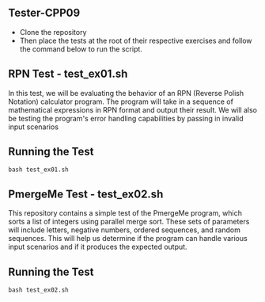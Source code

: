 ## Tester-CPP09
- Clone the repository
- Then place the tests at the root of their respective exercises and follow the command below to run the script.

## RPN Test - test_ex01.sh
In this test, we will be evaluating the behavior of an RPN (Reverse Polish Notation) calculator program. The program will take in a sequence of mathematical expressions in RPN format and output their result. We will also be testing the program's error handling capabilities by passing in invalid input scenarios

## Running the Test
``` 
bash test_ex01.sh
```

## PmergeMe Test - test_ex02.sh
This repository contains a simple test of the PmergeMe program, which sorts a list of integers using parallel merge sort.
These sets of parameters will include letters, negative numbers, ordered sequences, and random sequences. This will help us determine if the program can handle various input scenarios and if it produces the expected output.

## Running the Test
```
bash test_ex02.sh
```
